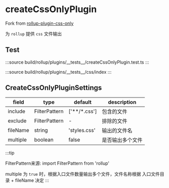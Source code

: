 # createCssOnlyPlugin

Fork from [rollup-plugin-css-only](https://github.com/thgh/rollup-plugin-css-only)


为 `rollup` 提供 `css` 文件输出


## Test

:::source
build/rollup/plugins/\_\_tests\_\_/createCssOnlyPlugin.test.ts
:::

:::source
build/rollup/plugins/\_\_tests\_\_/css/index
:::


## CreateCssOnlyPluginSettings

| field | type | default | description |
| --- | --- | --- | --- |
| include | FilterPattern |  ['**/*.css'] | 包含的文件 |
| exclude | FilterPattern |  - |排除的文件 |
| fileName | string | 'styles.css' | 输出的文件名 |
| multiple | boolean | false | 是否输出多个文件 |

:::tip

FilterPattern来源: import FilterPattern from 'rollup'


multiple 为 `true` 时，根据入口文件数量输出多个文件，文件名称根据 入口文件目录 + fileName 决定
:::
